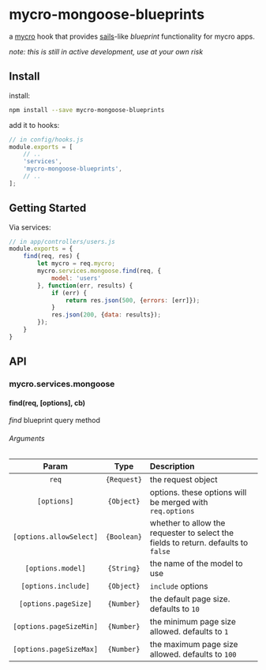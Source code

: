 # mycro-mongoose-blueprints
a [mycro](https://github.com/cludden/mycro) hook that provides [sails](https://github.com/balderdashy/sails)-like *blueprint* functionality for mycro apps.


*note: this is still in active development, use at your own risk*

## Install
install:
```bash
npm install --save mycro-mongoose-blueprints
```
add it to hooks:
```javascript
// in config/hooks.js
module.exports = [
    // ..
    'services',
    'mycro-mongoose-blueprints',
    // ..
];
```

## Getting Started
Via services:
```javascript
// in app/controllers/users.js
module.exports = {
    find(req, res) {
        let mycro = req.mycro;
        mycro.services.mongoose.find(req, {
            model: 'users'
        }, function(err, results) {
            if (err) {
                return res.json(500, {errors: [err]});
            }
            res.json(200, {data: results});
        });
    }
}
```

## API
### mycro.services.mongoose
#### find(req, [options], cb)
*find* blueprint query method

###### Arguments
| Param | Type | Description |
| :---: | :---: | :--- |
| `req` | `{Request}` | the request object |
| `[options]` | `{Object}` | options. these options will be merged with `req.options` |
| `[options.allowSelect]` | `{Boolean}` | whether to allow the requester to select the fields to return. defaults to `false` |
| `[options.model]` | `{String}` | the name of the model to use |
| `[options.include]` | `{Object}` | `include` options |
| `[options.pageSize]` | `{Number}` | the default page size. defaults to `10` |
| `[options.pageSizeMin]` | `{Number}` | the minimum page size allowed. defaults to `1` |
| `[options.pageSizeMax]` | `{Number}` | the maximum page size allowed. defaults to `100` |
